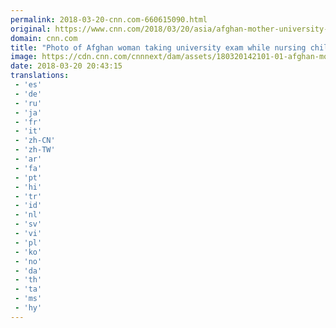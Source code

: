 ```yaml
---
permalink: 2018-03-20-cnn.com-660615090.html
original: https://www.cnn.com/2018/03/20/asia/afghan-mother-university-exam-nursing-intl/index.html
domain: cnn.com
title: "Photo of Afghan woman taking university exam while nursing child goes viral"
image: https://cdn.cnn.com/cnnnext/dam/assets/180320142101-01-afghan-mother-nursing-exam-super-tease.jpg
date: 2018-03-20 20:43:15
translations: 
 - 'es'
 - 'de'
 - 'ru'
 - 'ja'
 - 'fr'
 - 'it'
 - 'zh-CN'
 - 'zh-TW'
 - 'ar'
 - 'fa'
 - 'pt'
 - 'hi'
 - 'tr'
 - 'id'
 - 'nl'
 - 'sv'
 - 'vi'
 - 'pl'
 - 'ko'
 - 'no'
 - 'da'
 - 'th'
 - 'ta'
 - 'ms'
 - 'hy'
---
```


